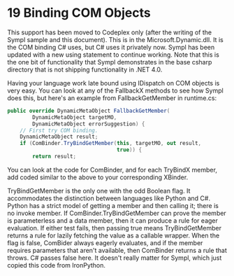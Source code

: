 # 19 Binding COM Objects

This support has been moved to Codeplex only (after the writing of the Sympl sample and this document). This is in the Microsoft.Dynamic.dll. It is the COM binding C\# uses, but C\# uses it privately now. Sympl has been updated with a new using statement to continue working. Note that this is the one bit of functionality that Sympl demonstrates in the base csharp directory that is not shipping functionality in .NET 4.0.

Having your language work late bound using IDispatch on COM objects is very easy. You can look at any of the FallbackX methods to see how Sympl does this, but here's an example from FallbackGetMember in runtime.cs:

``` csharp
public override DynamicMetaObject FallbackGetMember(
        DynamicMetaObject targetMO,
        DynamicMetaObject errorSuggestion) {
    // First try COM binding.
    DynamicMetaObject result;
    if (ComBinder.TryBindGetMember(this, targetMO, out result, 
                                   true)) {
        return result;
```

You can look at the code for ComBinder, and for each TryBindX member, add coded similar to the above to your corresponding XBinder.

TryBindGetMember is the only one with the odd Boolean flag. It accommodates the distinction between languages like Python and C\#. Python has a strict model of getting a member and then calling it; there is no invoke member. If ComBinder.TryBindGetMember can prove the member is parameterless and a data member, then it can produce a rule for eager evaluation. If either test fails, then passing true means TryBindGetMember returns a rule for lazily fetching the value as a callable wrapper. When the flag is false, ComBider always eagerly evaluates, and if the member requires parameters that aren't available, then ComBinder returns a rule that throws. C\# passes false here. It doesn't really matter for Sympl, which just copied this code from IronPython.
